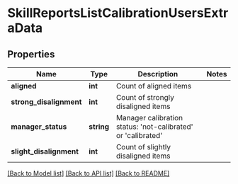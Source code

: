 # SkillReportsListCalibrationUsersExtraData

## Properties
Name | Type | Description | Notes
------------ | ------------- | ------------- | -------------
**aligned** | **int** | Count of aligned items | 
**strong_disalignment** | **int** | Count of strongly disaligned items | 
**manager_status** | **string** | Manager calibration status: &#39;not-calibrated&#39; or &#39;calibrated&#39; | 
**slight_disalignment** | **int** | Count of slightly disaligned items | 

[[Back to Model list]](../README.md#documentation-for-models) [[Back to API list]](../README.md#documentation-for-api-endpoints) [[Back to README]](../README.md)


